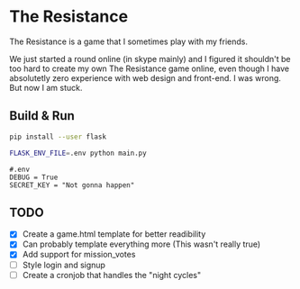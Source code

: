 # The Resistance

The Resistance is a game that I sometimes play with my friends.

We just started a round online (in skype mainly) and I figured it shouldn't be too hard
to create my own The Resistance game online, even though I have absolutetly zero experience
with web design and front-end. I was wrong. But now I am stuck.

## Build & Run
```Bash
pip install --user flask
```

```Bash
FLASK_ENV_FILE=.env python main.py
```

```
#.env
DEBUG = True
SECRET_KEY = "Not gonna happen"
```

## TODO

- [x] Create a game.html template for better readibility
- [x] Can probably template everything more (This wasn't really true)
- [x] Add support for mission\_votes
- [ ] Style login and signup
- [ ] Create a cronjob that handles the "night cycles"
